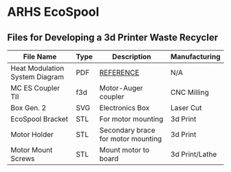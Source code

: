 # ARHS EcoSpool

## Files for Developing a 3d Printer Waste Recycler

File Name | Type | Description | Manufacturing
----------|-------|------------|---------
Heat Modulation System Diagram | PDF | <ins>REFERENCE</ins> | N/A
MC ES Coupler TII | f3d | Motor-Auger coupler | CNC Milling
Box Gen. 2 | SVG | Electronics Box | Laser Cut
EcoSpool Bracket | STL | For motor mounting | 3d Print
Motor Holder | STL | Secondary brace for motor mounting | 3d Print
Motor Mount Screws | STL | Mount motor to board | 3d Print/Lathe
